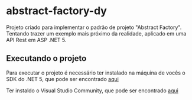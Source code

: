 # abstract-factory-dy
Projeto criado para implementar o padrão de projeto "Abstract Factory". Tentando trazer um exemplo mais próximo da realidade, aplicado em uma API Rest  em ASP .NET 5.

## Executando o projeto

Para executar o projeto é necessário ter instalado na máquina de vocês o SDK do .NET 5, que pode ser encontrado [aqui](https://dotnet.microsoft.com/download)

Ter instaldo o Visual Studio Community, que pode ser encontrado [aqui](https://visualstudio.microsoft.com/pt-br/downloads/)
